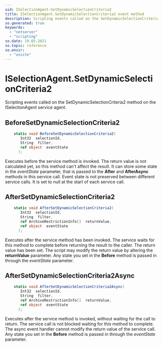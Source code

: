 ```yaml
---
uid: ISelectionAgent-SetDynamicSelectionCriteria2
title: ISelectionAgent.SetDynamicSelectionCriteria2 event method
description: Scripting events called on the SetDynamicSelectionCriteria2 method on the ISelectionAgent service agent.
so.generated: true
keywords:
  - "netserver"
  - "scripting"
so.date: 19.03.2021
so.topic: reference
so.envir:
  - "onsite"
---
```

# ISelectionAgent.SetDynamicSelectionCriteria2

Scripting events called on the <see cref='M:SuperOffice.CRM.Services.ISelectionAgent.SetDynamicSelectionCriteria2'>SetDynamicSelectionCriteria2</see> method on the <see cref='ISelectionAgent'>ISelectionAgent</see>  service agent.

## BeforeSetDynamicSelectionCriteria2
```cs
    static void BeforeSetDynamicSelectionCriteria2(
       Int32  selectionId,
       String  filter,
       ref object  eventState
      );
```
Executes before the service method is invoked.
The return value is not calculated yet, so this method can't affect the result.
It can store some state in the *eventState* parameter, that is passed to the **After** and **AfterAsync** methods in this service call.
Event state is not preserved between different service calls. It is set to null at the start of each service call.
## AfterSetDynamicSelectionCriteria2
```cs
    static void AfterSetDynamicSelectionCriteria2(
       Int32  selectionId,
       String  filter,
       ref ArchiveRestrictionInfo[]  returnValue,
       ref object  eventState
      );
```
Executes after the service method has been invoked. The service waits for this method to complete before returning the result to the caller.
The return value has been set. The script may modify the return value by altering the **returnValue** parameter.
Any state you set in the **Before** method is passed in through the *eventState* parameter.
## AfterSetDynamicSelectionCriteria2Async
```cs
    static void AfterSetDynamicSelectionCriteria2Async(
       Int32  selectionId,
       String  filter,
       ref ArchiveRestrictionInfo[]  returnValue,
       ref object  eventState
      );
```
Executes after the service method is invoked, without waiting for the call to return.
The service call is not blocked waiting for this method to complete.
The async event handler cannot modify the return value of the service call.
Any state you set in the **Before** method is passed in through the *eventState* parameter.

